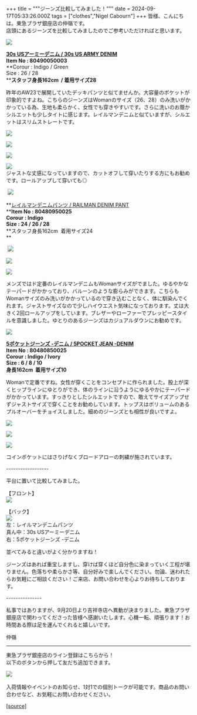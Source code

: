 +++
title = """ジーンズ比較してみました！"""
date = 2024-09-17T05:33:26.000Z
tags = ["clothes","Nigel Cabourn"]
+++
皆様、こんにちは。東急プラザ銀座店の仲嶺です。  
店頭にあるジーンズを比較してみましたのでご参考いただければと思います。  
  

![](https://cdn.shopify.com/s/files/1/0094/9295/5196/files/CB5E2BC5-F743-4A43-9CE1-96C640BA0B47_480x480.jpg?v=1725434479)  
  
[**30s USアーミーデニム / 30s US ARMY DENIM**](https://cabourn.jp/products/80490050003?_pos=6&_fid=921c20cba&_ss=c)  
**Item No : 80490050003**  
**Corour : Indigo / Green  
Size : 26 / 28  
****スタッフ身長162cm  / 着用サイズ28**  
  
昨年のAW23で展開していたデッキパンツと似てませんか。大容量のポケットが印象的ですよね。こちらのジーンズはWomanのサイズ（26、28）のみ洗いがかかっている為、生地も柔らかく、女性でも穿きやすいです。さらに洗いのお蔭かシルエットも少しタイトに感じます。レイルマンデニムと似ていますが、シルエットはスリムストレートです。  
  
![](https://cdn.shopify.com/s/files/1/0094/9295/5196/files/088844C9-8E50-48D5-A8A3-12BF3DD38D6B_480x480.jpg?v=1725434481)  
  
![](https://cdn.shopify.com/s/files/1/0094/9295/5196/files/7209904A-7799-4A01-AE07-CF10A215BB2A_480x480.jpg?v=1725434482)  
  
![](https://cdn.shopify.com/s/files/1/0094/9295/5196/files/C0C5712B-E437-488E-B61E-891CB623FAC4_480x480.jpg?v=1725434481)  
  
![](https://cdn.shopify.com/s/files/1/0094/9295/5196/files/D6137B68-02CC-492B-B48B-64F66E59E629_480x480.jpg?v=1725434481)  
ジャストな丈感になっていますので、カットオフして穿いたりする方にもお勧めです。ロールアップして穿いても◎  
  

 ![](https://cdn.shopify.com/s/files/1/0094/9295/5196/files/651FBE2C-9AD9-4655-9C43-D7AF7057A042_480x480.jpg?v=1725434481)  
  
**[レイルマンデニムパンツ / RAILMAN DENIM PANT  
](https://cabourn.jp/products/80480950025?_pos=13&_fid=921c20cba&_ss=c)****Item No : 80480950025**  
**Corour : Indigo  
Size : 24 / 26 / 28**  
**スタッフ身長162cm  着用サイズ24  
**

 ![](https://cdn.shopify.com/s/files/1/0094/9295/5196/files/2D89CD04-E98F-4584-914F-9A1E9F89CA9A_480x480.jpg?v=1725434482)  
  
![](https://cdn.shopify.com/s/files/1/0094/9295/5196/files/92856A2F-880B-4569-B9E0-83EB307BEB19_480x480.jpg?v=1725434481)  
  
![](https://cdn.shopify.com/s/files/1/0094/9295/5196/files/34F51B4A-31DA-45B5-80B8-C2C049321D22_480x480.jpg?v=1725434482)  
  
メンズではド定番のレイルマンデニムもWomanサイズがでました。ゆるやかなテーパードがかかっており、バルーンのような膨らみができます。こちらもWomanサイズのみ洗いがかかっているので穿き込むことなく、体に馴染んでくれます。ジャストサイズなので少しハイウエスト気味になっております。丈は大きく2回ロールアップをしています。ブレザーやローファーでプレッピースタイルを意識しました。ゆとりのあるジーンズはカジュアルダウンにお勧めです。  
  

![](https://cdn.shopify.com/s/files/1/0094/9295/5196/files/2333DB3E-CBFB-4484-9389-249EC230E94B_480x480.jpg?v=1725434481)  
  
[**5ポケットジーンズ -デニム / 5POCKET JEAN -DENIM**](https://cabourn.jp/products/80480850025?_pos=21&_fid=921c20cba&_ss=c)  
**Item No : 80480850025**  
**Corour : Indigo / Ivory  
Size : 6 / 8 / 10**  
**身長162cm  着用サイズ10**  
  
Womanで定番ですね。女性が穿くことをコンセプトに作られました。股上が深くヒップラインにゆとりができ、体のラインに沿うようにゆるやかにテーパードがかかっています。すっきりとしたシルエットですので、敢えてサイズアップせずジャストサイズで穿くことをお勧めしています。トップスはボリュームのあるプルオーバーをチョイスしました。細めのジーンズとも相性が良いですよ。  
  
  
![](https://cdn.shopify.com/s/files/1/0094/9295/5196/files/C9DFB99E-8DC8-452D-8534-137CBE1B2FD6_480x480.jpg?v=1725434481)  
  
![](https://cdn.shopify.com/s/files/1/0094/9295/5196/files/02F01E76-F94C-4506-AB12-F2A3DBCBAEAA_480x480.jpg?v=1725434481)  
  
![](https://cdn.shopify.com/s/files/1/0094/9295/5196/files/04D6814F-0257-4E2D-AD58-A0FFD1236E21_480x480.jpg?v=1725434481)  
  
コインポケットにはさりげなくブロードアローの刺繍が施されています。  
  
\------------------  
  
  
平台に置いて比較してみました。  
  
【フロント】  
![](https://cdn.shopify.com/s/files/1/0094/9295/5196/files/F2FFF134-1074-40F7-83E4-B2D56EE5BD3E_480x480.jpg?v=1725621890)  
  
【バック】  
![](https://cdn.shopify.com/s/files/1/0094/9295/5196/files/22AD2E5D-D24C-4373-A56B-5F9002EDB846_480x480.jpg?v=1725621891)  
左：レイルマンデニムパンツ  
真ん中：30s USアーミーデニム  
右：5ポケットジーンズ -デニム  
  
並べてみると違いがよく分かりますね！  
  
ジーンズはあれば重宝しますし、穿けば穿くほど自分色に染まっていく工程が堪りません。色落ちや柔らかさ等、自分好みで楽しんでください。勿論、迷われたらお気軽にご相談ください！ご来店、お問い合わせを心よりお待ちしております。  
  
\---------------  
  
私事ではありますが、9月20日より吉祥寺店へ異動が決まりました。東急プラザ銀座店で関わってくださった皆様へ感謝いたします。心機一転、頑張ります！お時間ある際は足を運んでくれると嬉しいです。

仲嶺

* * *

東急プラザ銀座店のライン登録はこちらから！  
以下のボタンから押して友だち追加できます。 

[![](https://scdn.line-apps.com/n/line_add_friends/btn/ja.png)](https://lin.ee/BYB8FHk) 

入荷情報やイベントのお知らせ、1対1での個別トークが可能です。商品のお問い合わせなど、お気軽にお問い合わせください。

[[source]](https://cabourn.jp/blogs/shop-info/tokyuplazaginzaztore0917)
